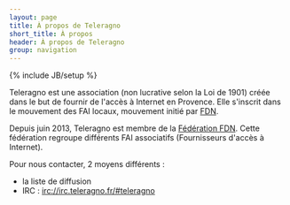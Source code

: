 ```yaml
---
layout: page
title: À propos de Teleragno
short_title: À propos
header: À propos de Teleragno
group: navigation
---
```

{% include JB/setup %}

Teleragno est une association (non lucrative selon la Loi de 1901) créée dans le but de fournir de l'accès à Internet en Provence.
Elle s'inscrit dans le mouvement des FAI locaux, mouvement initié par [FDN](http://www.fdn.fr).

Depuis juin 2013, Teleragno est membre de la [Fédération FDN](http://www.ffdn.org).
Cette fédération regroupe différents FAI associatifs (Fournisseurs d'accès à Internet).

Pour nous contacter, 2 moyens différents :

* la liste de diffusion
* IRC : [irc://irc.teleragno.fr/#teleragno](irc://irc.teleragno.fr/#teleragno)

